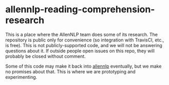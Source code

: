 # allennlp-reading-comprehension-research

This is a place where the AllenNLP team does some of its research.  The repository is public only
for convenience (so integration with TravisCI, etc., is free).  This is not publicly-supported
code, and we will not be answering questions about it.  If outside people open issues on this repo,
they will probably be closed without comment.

Some of this code may make it back into [allennlp](https://github.com/allenai/allennlp) eventually,
but we make no promises about that.  This is where we are prototyping and experimenting.
